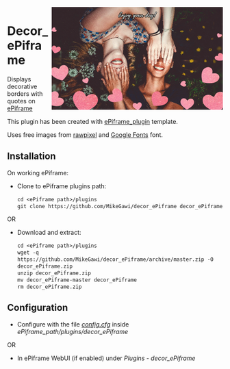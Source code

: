 <img align="right" src="https://github.com/MikeGawi/decor_ePiframe/blob/master/assets/bord.gif" width="400">

# Decor_ePiframe

Displays decorative borders with quotes on [ePiframe](https://github.com/MikeGawi/ePiframe)

This plugin has been created with [ePiframe_plugin](https://github.com/MikeGawi/ePiframe_plugin) template.

Uses free images from [rawpixel](https://www.rawpixel.com/) and [Google Fonts](https://fonts.google.com/) font.

## Installation

On working ePiframe:

* Clone to ePiframe plugins path:
	```
	cd <ePiframe path>/plugins
	git clone https://github.com/MikeGawi/decor_ePiframe decor_ePiframe
	```

OR

* Download and extract:
	```
	cd <ePiframe path>/plugins
	wget -q https://github.com/MikeGawi/decor_ePiframe/archive/master.zip -O decor_ePiframe.zip
	unzip decor_ePiframe.zip
	mv decor_ePiframe-master decor_ePiframe
	rm decor_ePiframe.zip
	```

## Configuration

* Configure with the file [*config.cfg*](https://github.com/MikeGawi/decor_ePiframe/blob/master/config.cfg) inside *ePiframe_path/plugins/decor_ePiframe*

OR

* In ePiframe WebUI (if enabled) under *Plugins - decor_ePiframe*
